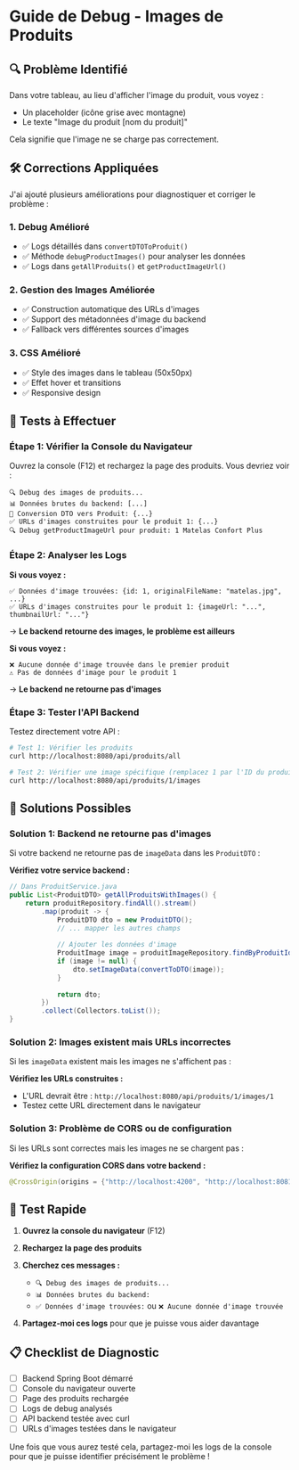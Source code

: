 # Guide de Debug - Images de Produits

## 🔍 Problème Identifié

Dans votre tableau, au lieu d'afficher l'image du produit, vous voyez :
- Un placeholder (icône grise avec montagne)
- Le texte "Image du produit [nom du produit]"

Cela signifie que l'image ne se charge pas correctement.

## 🛠️ Corrections Appliquées

J'ai ajouté plusieurs améliorations pour diagnostiquer et corriger le problème :

### 1. **Debug Amélioré**
- ✅ Logs détaillés dans `convertDTOToProduit()`
- ✅ Méthode `debugProductImages()` pour analyser les données
- ✅ Logs dans `getAllProduits()` et `getProductImageUrl()`

### 2. **Gestion des Images Améliorée**
- ✅ Construction automatique des URLs d'images
- ✅ Support des métadonnées d'image du backend
- ✅ Fallback vers différentes sources d'images

### 3. **CSS Amélioré**
- ✅ Style des images dans le tableau (50x50px)
- ✅ Effet hover et transitions
- ✅ Responsive design

## 🧪 Tests à Effectuer

### Étape 1: Vérifier la Console du Navigateur

Ouvrez la console (F12) et rechargez la page des produits. Vous devriez voir :

```
🔍 Debug des images de produits...
📊 Données brutes du backend: [...]
🔄 Conversion DTO vers Produit: {...}
✅ URLs d'images construites pour le produit 1: {...}
🔍 Debug getProductImageUrl pour produit: 1 Matelas Confort Plus
```

### Étape 2: Analyser les Logs

**Si vous voyez :**
```
✅ Données d'image trouvées: {id: 1, originalFileName: "matelas.jpg", ...}
✅ URLs d'images construites pour le produit 1: {imageUrl: "...", thumbnailUrl: "..."}
```
→ **Le backend retourne des images, le problème est ailleurs**

**Si vous voyez :**
```
❌ Aucune donnée d'image trouvée dans le premier produit
⚠️ Pas de données d'image pour le produit 1
```
→ **Le backend ne retourne pas d'images**

### Étape 3: Tester l'API Backend

Testez directement votre API :

```bash
# Test 1: Vérifier les produits
curl http://localhost:8080/api/produits/all

# Test 2: Vérifier une image spécifique (remplacez 1 par l'ID du produit)
curl http://localhost:8080/api/produits/1/images
```

## 🔧 Solutions Possibles

### Solution 1: Backend ne retourne pas d'images

Si votre backend ne retourne pas de `imageData` dans les `ProduitDTO` :

**Vérifiez votre service backend :**
```java
// Dans ProduitService.java
public List<ProduitDTO> getAllProduitsWithImages() {
    return produitRepository.findAll().stream()
        .map(produit -> {
            ProduitDTO dto = new ProduitDTO();
            // ... mapper les autres champs
            
            // Ajouter les données d'image
            ProduitImage image = produitImageRepository.findByProduitId(produit.getId());
            if (image != null) {
                dto.setImageData(convertToDTO(image));
            }
            
            return dto;
        })
        .collect(Collectors.toList());
}
```

### Solution 2: Images existent mais URLs incorrectes

Si les `imageData` existent mais les images ne s'affichent pas :

**Vérifiez les URLs construites :**
- L'URL devrait être : `http://localhost:8080/api/produits/1/images/1`
- Testez cette URL directement dans le navigateur

### Solution 3: Problème de CORS ou de configuration

Si les URLs sont correctes mais les images ne se chargent pas :

**Vérifiez la configuration CORS dans votre backend :**
```java
@CrossOrigin(origins = {"http://localhost:4200", "http://localhost:8081"})
```

## 🎯 Test Rapide

1. **Ouvrez la console du navigateur** (F12)
2. **Rechargez la page des produits**
3. **Cherchez ces messages :**
   - `🔍 Debug des images de produits...`
   - `📊 Données brutes du backend:`
   - `✅ Données d'image trouvées:` ou `❌ Aucune donnée d'image trouvée`

4. **Partagez-moi ces logs** pour que je puisse vous aider davantage

## 📋 Checklist de Diagnostic

- [ ] Backend Spring Boot démarré
- [ ] Console du navigateur ouverte
- [ ] Page des produits rechargée
- [ ] Logs de debug analysés
- [ ] API backend testée avec curl
- [ ] URLs d'images testées dans le navigateur

Une fois que vous aurez testé cela, partagez-moi les logs de la console pour que je puisse identifier précisément le problème !

